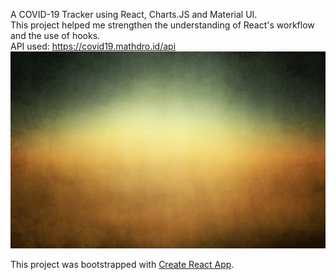 A COVID-19 Tracker using React, Charts.JS and Material UI.
<br>This project helped me strengthen the understanding of React's workflow and the use of hooks.
<br>API used: https://covid19.mathdro.id/api
<br>
![](/src/img1.jpg)

This project was bootstrapped with [Create React App](https://github.com/facebook/create-react-app).

